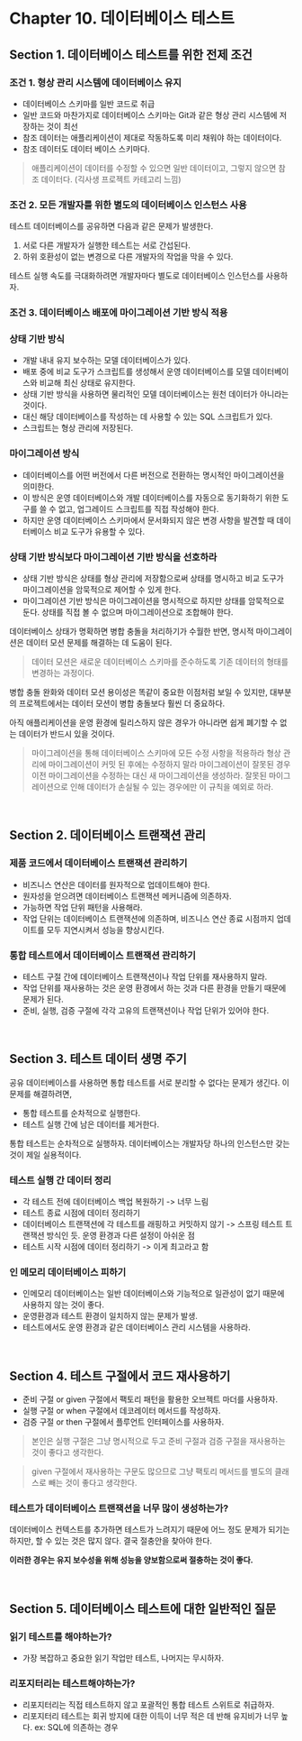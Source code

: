 # Chapter 10. 데이터베이스 테스트

## Section 1. 데이터베이스 테스트를 위한 전제 조건

### 조건 1. 형상 관리 시스템에 데이터베이스 유지

* 데이터베이스 스키마를 일반 코드로 취급
* 일반 코드와 마찬가지로 데이터베이스 스키마는 Git과 같은 형상 관리 시스템에 저장하는 것이 최선
* 참조 데이터는 애플리케이션이 제대로 작동하도록 미리 채워야 하는 데이터이다.
* 참조 데이터도 데이터 베이스 스키마다.

> 애플리케이션이 데이터를 수정할 수 있으면 일반 데이터이고, 그렇지 않으면 참조 데이터다. (긱사생 프로젝트 카테고리 느낌)

### 조건 2. 모든 개발자를 위한 별도의 데이터베이스 인스턴스 사용

테스트 데이터베이스를 공유하면 다음과 같은 문제가 발생한다.

1. 서로 다른 개발자가 실행한 테스트는 서로 간섭된다.
2. 하위 호환성이 없는 변경으로 다른 개발자의 작업을 막을 수 있다.

테스트 실행 속도를 극대화하려면 개발자마다 별도로 데이터베이스 인스턴스를 사용하자.

### 조건 3. 데이터베이스 배포에 마이그레이션 기반 방식 적용

### 상태 기반 방식

* 개발 내내 유지 보수하는 모델 데이터베이스가 있다.
* 배포 중에 비교 도구가 스크립트를 생성해서 운영 데이터베이스를 모델 데이터베이스와 비교해 최신 상태로 유지한다.
* 상태 기반 방식을 사용하면 물리적인 모델 데이터베이스는 원천 데이터가 아니라는 것이다.
* 대신 해당 데이터베이스를 작성하는 데 사용할 수 있는 SQL 스크립트가 있다. 
* 스크립트는 형상 관리에 저장된다.

### 마이그레이션 방식

* 데이터베이스를 어떤 버전에서 다른 버전으로 전환하는 명시적인 마이그레이션을 의미한다.
* 이 방식은 운영 데이터베이스와 개발 데이터베이스를 자동으로 동기화하기 위한 도구를 쓸 수 없고, 업그레이드 스크립트를 직접 작성해야 한다.
* 하지만 운영 데이터베이스 스키마에서 문서화되지 않은 변경 사항을 발견할 때 데이터베이스 비교 도구가 유용할 수 있다.

### 상태 기반 방식보다 마이그레이션 기반 방식을 선호하라

* 상태 기반 방식은 상태를 형상 관리에 저장함으로써 상태를 명시하고 비교 도구가 마이그레이션을 암묵적으로 제어할 수 있게 한다.
* 마이그레이션 기반 방식은 마이그레이션을 명시적으로 하지만 상태를 암묵적으로 둔다. 상태를 직접 볼 수 없으며 마이그레이션으로 조합해야 한다.
 
데이터베이스 상태가 명확하면 병합 충돌을 처리하기가 수월한 반면, 명시적 마이그레이션은 데이터 모션 문제를 해결하는 데 도움이 된다.

> 데이터 모션은 새로운 데이터베이스 스키마를 준수하도록 기존 데이터의 형태를 변경하는 과정이다.

병합 충돌 완화와 데이터 모션 용이성은 똑같이 중요한 이점처럼 보일 수 있지만, 대부분의 프로젝트에서는 데이터 모션이 병합 충돌보다 훨씬 더 중요하다. 
 
아직 애플리케이션을 운영 환경에 릴리스하지 않은 경우가 아니라면 쉽게 폐기할 수 없는 데이터가 반드시 있을 것이다.

> 마이그레이션을 통해 데이터베이스 스키마에 모든 수정 사항을 적용하라
> 형상 관리에 마이그레이션이 커밋 된 후에는 수정하지 말라
> 마이그레이션이 잘못된 경우 이전 마이그레이션을 수정하는 대신 새 마이그레이션을 생성하라.
> 잘못된 마이그레이션으로 인해 데이터가 손실될 수 있는 경우에만 이 규칙을 예외로 하라.

<br>

## Section 2. 데이터베이스 트랜잭션 관리

### 제품 코드에서 데이터베이스 트랜잭션 관리하기

* 비즈니스 연산은 데이터를 원자적으로 업데이트해야 한다.
* 원자성을 얻으려면 데이터베이스 트랜잭션 메커니즘에 의존하자.
* 가능하면 작업 단위 패턴을 사용해라.
* 작업 단위는 데이터베이스 트랜잭션에 의존하며, 비즈니스 연산 종료 시점까지 업데이트를 모두 지연시켜서 성능을 향상시킨다.

### 통합 테스트에서 데이터베이스 트랜잭션 관리하기

* 테스트 구절 간에 데이터베이스 트랜잭션이나 작업 단위를 재사용하지 말라.
* 작업 단위를 재사용하는 것은 운영 환경에서 하는 것과 다른 환경을 만들기 때문에 문제가 된다.
* 준비, 실행, 검증 구절에 각각 고유의 트랜잭션이나 작업 단위가 있어야 한다.

<br>

## Section 3. 테스트 데이터 생명 주기

공유 데이터베이스를 사용하면 통합 테스트를 서로 분리할 수 없다는 문제가 생긴다. 이 문제를 해결하려면,

* 통합 테스트를 순차적으로 실행한다.
* 테스트 실행 간에 남은 데이터를 제거한다.

통합 테스트는 순차적으로 실행하자. 데이터베이스는 개발자당 하나의 인스턴스만 갖는 것이 제일 실용적이다.

### 테스트 실행 간 데이터 정리

* 각 테스트 전에 데이터베이스 백업 복원하기 -> 너무 느림
* 테스트 종료 시점에 데이터 정리하기
* 데이터베이스 트랜잭션에 각 테스트를 래핑하고 커밋하지 않기 -> 스프링 테스트 트랜잭션 방식인 듯. 운영 환경과 다른 설정이 아쉬운 점
* 테스트 시작 시점에 데이터 정리하기 -> 이게 최고라고 함

### 인 메모리 데이터베이스 피하기

* 인메모리 데이터베이스는 일반 데이터베이스와 기능적으로 일관성이 없기 때문에 사용하지 않는 것이 좋다.
* 운영환경과 테스트 환경이 일치하지 않는 문제가 발생.
* 테스트에서도 운영 환경과 같은 데이터베이스 관리 시스템을 사용하라.

<br>

## Section 4. 테스트 구절에서 코드 재사용하기

* 준비 구절 or given 구절에서 팩토리 패턴을 활용한 오브젝트 마더를 사용하자.
* 실행 구절 or when 구절에서 데코레이터 메서드를 작성하자.
* 검증 구절 or then 구절에서 플루언트 인터페이스를 사용하자.

> 본인은 실행 구절은 그냥 명시적으로 두고 준비 구절과 검증 구절을 재사용하는 것이 좋다고 생각한다. 

> given 구절에서 재사용하는 구문도 많으므로 그냥 팩토리 메서드를 별도의 클래스로 빼는 것이 좋다고 생각한다.


### 테스트가 데이터베이스 트랜잭션을 너무 많이 생성하는가?

데이터베이스 컨텍스트를 추가하면 테스트가 느려지기 때문에 어느 정도 문제가 되기는 하지만, 할 수 있는 것은 많지 않다. 결국 절충안을 찾아야 한다.
 
__이러한 경우는 유지 보수성을 위해 성능을 양보함으로써 절충하는 것이 좋다.__

<br>

## Section 5. 데이터베이스 테스트에 대한 일반적인 질문

### 읽기 테스트를 해야하는가?

* 가장 복잡하고 중요한 읽기 작업만 테스트, 나머지는 무시하자.

### 리포지터리는 테스트해야하는가?

* 리포지터리는 직접 테스트하지 않고 포괄적인 통합 테스트 스위트로 취급하자.
* 리포지터리 테스트는 회귀 방지에 대한 이득이 너무 적은 데 반해 유지비가 너무 높다. ex: SQL에 의존하는 경우


